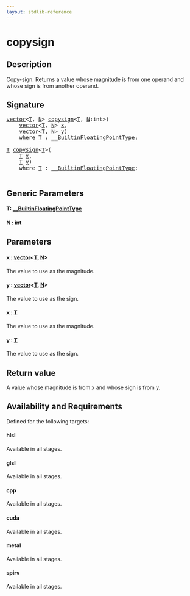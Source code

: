 ```yaml
---
layout: stdlib-reference
---
```


# copysign

## Description

Copy-sign. Returns a value whose magnitude is from one operand and whose sign is from another operand.



## Signature 

<pre>
<a href="../types/vector/index.html" class="code_type">vector</a>&lt;<a href="copysign.html#typeparam-T" class="code_type">T</a>, <a href="copysign.html#decl-N" class="code_var">N</a>&gt; <a href="copysign.html">copysign</a>&lt;<a href="copysign.html#typeparam-T" class="code_type">T</a>, <a href="copysign.html#decl-N" class="code_var">N</a>:<span class="code_keyword">int</span>&gt;(
    <a href="../types/vector/index.html" class="code_type">vector</a>&lt;<a href="copysign.html#typeparam-T" class="code_type">T</a>, <a href="copysign.html#decl-N" class="code_var">N</a>&gt; <a href="copysign.html#decl-x" class="code_param">x</a>,
    <a href="../types/vector/index.html" class="code_type">vector</a>&lt;<a href="copysign.html#typeparam-T" class="code_type">T</a>, <a href="copysign.html#decl-N" class="code_var">N</a>&gt; <a href="copysign.html#decl-y" class="code_param">y</a>)
    <span class='code_keyword'>where</span> <a href="copysign.html#typeparam-T" class="code_type">T</a> : <a href="../interfaces/0_builtinfloatingpointtype-029hm/index.html" class="code_type">__BuiltinFloatingPointType</a>;

<a href="copysign.html#typeparam-T" class="code_type">T</a> <a href="copysign.html">copysign</a>&lt;<a href="copysign.html#typeparam-T" class="code_type">T</a>&gt;(
    <a href="copysign.html#typeparam-T" class="code_type">T</a> <a href="copysign.html#decl-x" class="code_param">x</a>,
    <a href="copysign.html#typeparam-T" class="code_type">T</a> <a href="copysign.html#decl-y" class="code_param">y</a>)
    <span class='code_keyword'>where</span> <a href="copysign.html#typeparam-T" class="code_type">T</a> : <a href="../interfaces/0_builtinfloatingpointtype-029hm/index.html" class="code_type">__BuiltinFloatingPointType</a>;

</pre>

## Generic Parameters

####  <a id="typeparam-T"></a>T: [\_\_BuiltinFloatingPointType](../interfaces/0_builtinfloatingpointtype-029hm/index.html)
####  <a id="decl-N"></a>N  : int

## Parameters

####  <a id="decl-x"></a>x  : [vector](../types/vector/index.html)\<[T](../types/vector/index.html#typeparam-T), [N](../types/vector/index.html#decl-N)\>
The value to use as the magnitude.

####  <a id="decl-y"></a>y  : [vector](../types/vector/index.html)\<[T](../types/vector/index.html#typeparam-T), [N](../types/vector/index.html#decl-N)\>
The value to use as the sign.

####  <a id="decl-x"></a>x  : [T](copysign.html#typeparam-T)
The value to use as the magnitude.

####  <a id="decl-y"></a>y  : [T](copysign.html#typeparam-T)
The value to use as the sign.


## Return value
A value whose magnitude is from x and whose sign is from y.


## Availability and Requirements

Defined for the following targets:

#### hlsl
Available in all stages.

#### glsl
Available in all stages.

#### cpp
Available in all stages.

#### cuda
Available in all stages.

#### metal
Available in all stages.

#### spirv
Available in all stages.



